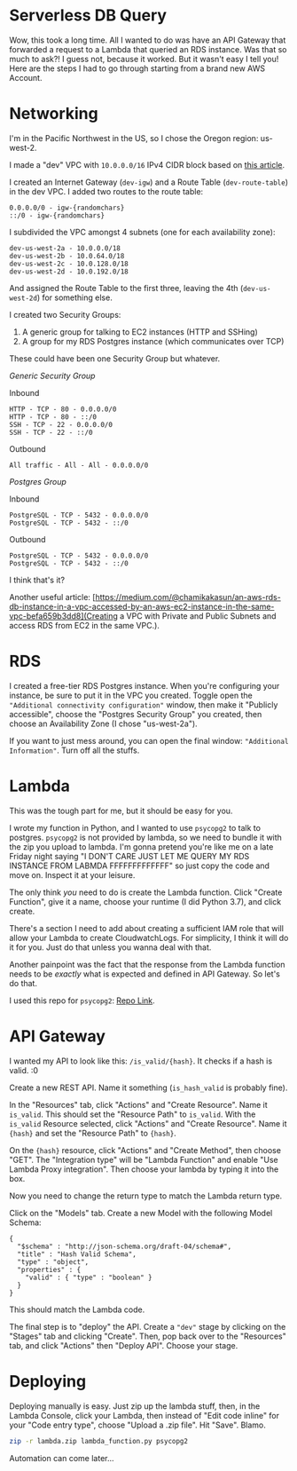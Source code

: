# Serverless DB Query

Wow, this took a long time. All I wanted to do was have an API Gateway that forwarded a request to a Lambda that queried an RDS instance. Was that so much to ask?! I guess not, because it worked. But it wasn't easy I tell you! Here are the steps I had to go through starting from a brand new AWS Account.

# Networking

I'm in the Pacific Northwest in the US, so I chose the Oregon region: us-west-2.

I made a "dev" VPC with `10.0.0.0/16` IPv4 CIDR block based on [this article](https://medium.com/aws-activate-startup-blog/practical-vpc-design-8412e1a18dcc#.bmeh8m3si).

I created an Internet Gateway (`dev-igw`) and a Route Table (`dev-route-table`) in the dev VPC. I added two routes to the route table:

```
0.0.0.0/0 - igw-{randomchars}
::/0 - igw-{randomchars}
```

I subdivided the VPC amongst 4 subnets (one for each availability zone):

```
dev-us-west-2a - 10.0.0.0/18
dev-us-west-2b - 10.0.64.0/18
dev-us-west-2c - 10.0.128.0/18
dev-us-west-2d - 10.0.192.0/18
```

And assigned the Route Table to the first three, leaving the 4th (`dev-us-west-2d`) for something else.

I created two Security Groups:

1) A generic group for talking to EC2 instances (HTTP and SSHing)
2) A group for my RDS Postgres instance (which communicates over TCP)

These could have been one Security Group but whatever.

*Generic Security Group*

Inbound

```
HTTP - TCP - 80 - 0.0.0.0/0
HTTP - TCP - 80 - ::/0
SSH - TCP - 22 - 0.0.0.0/0
SSH - TCP - 22 - ::/0
```

Outbound

```
All traffic - All - All - 0.0.0.0/0
```

*Postgres Group*

Inbound

```
PostgreSQL - TCP - 5432 - 0.0.0.0/0
PostgreSQL - TCP - 5432 - ::/0
```

Outbound

```
PostgreSQL - TCP - 5432 - 0.0.0.0/0
PostgreSQL - TCP - 5432 - ::/0
```

I think that's it?

Another useful article: [https://medium.com/@chamikakasun/an-aws-rds-db-instance-in-a-vpc-accessed-by-an-aws-ec2-instance-in-the-same-vpc-befa659b3dd8](Creating a VPC with Private and Public Subnets and access RDS from EC2 in the same VPC.).


# RDS

I created a free-tier RDS Postgres instance. When you're configuring your instance, be sure to put it in the VPC you created. Toggle open the `"Additional connectivity configuration"` window, then make it "Publicly accessible", choose the "Postgres Security Group" you created, then choose an Availability Zone (I chose "us-west-2a").

If you want to just mess around, you can open the final window: `"Additional Information"`. Turn off all the stuffs.

# Lambda

This was the tough part for me, but it should be easy for you.

I wrote my function in Python, and I wanted to use `psycopg2` to talk to postgres. `psycopg2` is not provided by lambda, so we need to bundle it with the zip you upload to lambda. I'm gonna pretend you're like me on a late Friday night saying "I DON'T CARE JUST LET ME QUERY MY RDS INSTANCE FROM LABMDA FFFFFFFFFFFFF" so just copy the code and move on. Inspect it at your leisure.

The only think _you_ need to do is create the Lambda function. Click "Create Function", give it a name, choose your runtime (I did Python 3.7), and click create.

There's a section I need to add about creating a sufficient IAM role that will allow your Lambda to create CloudwatchLogs. For simplicity, I think it will do it for you. Just do that unless you wanna deal with that.

Another painpoint was the fact that the response from the Lambda function needs to be _exactly_ what is expected and defined in API Gateway. So let's do that.

I used this repo for `psycopg2`: [Repo Link](https://github.com/jkehler/awslambda-psycopg2).

# API Gateway

I wanted my API to look like this: `/is_valid/{hash}`. It checks if a hash is valid. :0

Create a new REST API. Name it something (`is_hash_valid` is probably fine).

In the "Resources" tab, click "Actions" and "Create Resource". Name it `is_valid`. This should set the "Resource Path" to `is_valid`. With the `is_valid` Resource selected, click "Actions" and "Create Resource". Name it `{hash}` and set the "Resource Path" to `{hash}`.

On the `{hash}` resource, click "Actions" and "Create Method", then choose "GET". The "Integration type" will be "Lambda Function" and enable "Use Lambda Proxy integration". Then choose your lambda by typing it into the box.

Now you need to change the return type to match the Lambda return type.

Click on the "Models" tab. Create a new Model with the following Model Schema:

```
{
  "$schema" : "http://json-schema.org/draft-04/schema#",
  "title" : "Hash Valid Schema",
  "type" : "object",
  "properties" : {
    "valid" : { "type" : "boolean" }
  }
}
```

This should match the Lambda code.

The final step is to "deploy" the API. Create a `"dev"` stage by clicking on the "Stages" tab and clicking "Create". Then, pop back over to the "Resources" tab, and click "Actions" then "Deploy API". Choose your stage.

# Deploying

Deploying manually is easy. Just zip up the lambda stuff, then, in the Lambda Console, click your Lambda, then instead of "Edit code inline" for your "Code entry type", choose "Upload a .zip file". Hit "Save". Blamo.

```bash
zip -r lambda.zip lambda_function.py psycopg2
```

Automation can come later...
